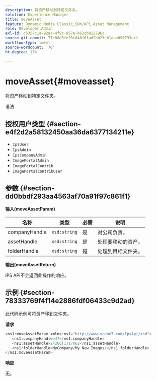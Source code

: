 ```yaml
---
description: 将资产移动到特定文件夹。
solution: Experience Manager
title: moveAsset
feature: Dynamic Media Classic,SDK/API,Asset Management
role: Developer,Admin
exl-id: c5357c1a-92ac-4f9c-957e-b62cb812796c
source-git-commit: 77c88d5fe20e048f6fad2bb23cb1abe090793acf
workflow-type: tm+mt
source-wordcount: '76'
ht-degree: 17%

---
```


# moveAsset{#moveasset}

将资产移动到特定文件夹。

语法

## 授权用户类型 {#section-e4f2d2a58132450aa36da6377134211e}

* `IpsUser`
* `IpsAdmin`
* `IpsCompanyAdmin`
* `ImagePortalAdmin`
* `ImagePortalContrib`
* `ImagePortalContribUser`

## 参数 {#section-dd0bbdf293aa4563af70a91f97c861f1}

**输入(moveAssetParam)**

| 名称 | 类型 | 必需 | 说明 |
|---|---|---|---|
| companyHandle | `xsd:string` | 是 | 对公司负责。 |
| assetHandle | `xsd:string` | 是 | 处理要移动的资产。 |
| folderHandle | `xsd:string` | 是 | 处理到目标文件夹。 |

**输出(moveAssetReturn)**

IPS API不会返回此操作的响应。

## 示例 {#section-78333769f4f14e2886fdf06433c9d2ad}

此代码示例可将资产移到文件夹。

**请求**

```java
<ns1:moveAssetParam xmlns:ns1="http://www.scene7.com/IpsApi/xsd">
   <ns1:companyHandle>47</ns1:companyHandle>
   <ns1:assetHandle>24266|1|17062</ns1:assetHandle>
   <ns1:folderHandle>MyCompany/My New Images/</ns1:folderHandle>
</ns1:moveAssetParam>
```

**响应**

无。
